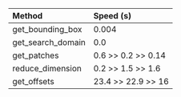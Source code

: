 | Method |Speed (s)|
|:---|:---|
| get_bounding_box | 0.004
| get_search_domain | 0.0
| get_patches | 0.6 >> 0.2 >> 0.14
| reduce_dimension | 0.2 >> 1.5 >> 1.6
| get_offsets | 23.4 >> 22.9 >> 16